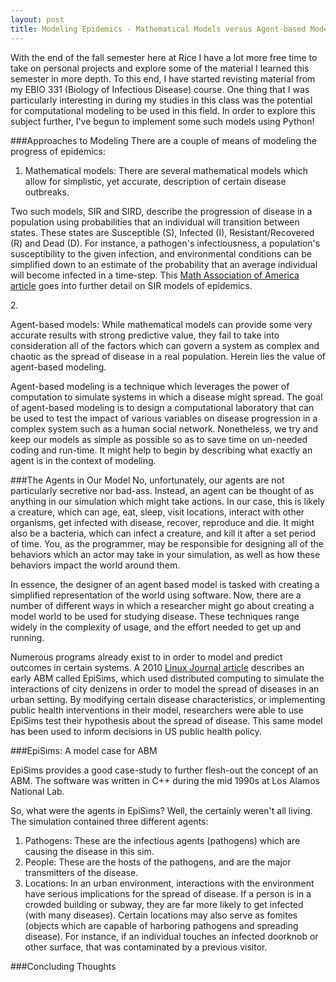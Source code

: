 ```yaml
---
layout: post
title: Modeling Epidemics - Mathematical Models versus Agent-based Modeling
---
```

With the end of the fall semester here at Rice I have a lot more free time to take on personal projects and explore some of the material I learned this semester in more depth. To this end, I have started revisting material from my EBIO 331 (Biology of Infectious Disease) course. One thing that I was particularly interesting in during my studies in this class was the potential for computational modeling to be used in this field. In order to explore this subject further, I've begun to implement some such models using Python!

###Approaches to Modeling
There are a couple of means of modeling the progress of epidemics:

1. <p>Mathematical models: There are several mathematical models which allow for simplistic, yet accurate, description of certain disease outbreaks.</p>
<p>Two such models, SIR and SIRD, describe the progression of disease in a population using probabilities that an individual will transition between states. These states are Susceptible (S), Infected (I), Resistant/Recovered (R) and Dead (D). For instance, a pathogen's infectiousness, a population's susceptibility to the given infection, and environmental conditions can be simplified down to an estimate of the probability that an average individual will become infected in a time-step. This <a href="http://www.maa.org/press/periodicals/loci/joma/the-sir-model-for-spread-of-disease-the-differential-equation-model" target="_blank">Math Association of America article</a> goes into further detail on SIR models of epidemics.  </p>
2. <p>Agent-based models: While mathematical models can provide some very accurate results with strong predictive value, they fail to take into consideration all of the factors which can govern a system as complex and chaotic as the spread of disease in a real population. Herein lies the value of agent-based modeling.</p>
<p>Agent-based modeling is a technique which leverages the power of computation to simulate systems in which a disease might spread. The goal of agent-based modeling is to design a computational laboratory that can be used to test the impact of various variables on disease progression in a complex system such as a human social network. Nonetheless, we try and keep our models as simple as possible so as to save time on un-needed coding and run-time. It might help to begin by describing what exactly an agent is in the context of modeling.

###The Agents in Our Model
No, unfortunately, our agents are not particularly secretive nor bad-ass. Instead, an agent can be thought of as anything in our simulation which might take actions. In our case, this is likely a creature, which can age, eat, sleep, visit locations, interact with other organisms, get infected with disease, recover, reproduce and die. It might also be a bacteria, which can infect a creature, and kill it after a set period of time. You, as the programmer, may be responsible for designing all of the behaviors which an actor may take in your simulation, as well as how these behaviors impact the world around them.

In essence, the designer of an agent based model is tasked with creating a simplified representation of the world using software. Now, there are a number of different ways in which a researcher might go about creating a model world to be used for studying disease. These techniques range widely in the complexity of usage, and the effort needed to get up and running.

Numerous programs already exist to in order to model and predict outcomes in certain systems. A 2010 <a href="http://www.linuxjournal.com/content/distributed-agent-based-modeling">Linux Journal article</a> describes an early ABM called EpiSims, which used distributed computing to simulate the interactions of city denizens in order to model the spread of diseases in an urban setting. By modifying certain disease characteristics, or implementing public health interventions in their model, researchers were able to use EpiSims test their hypothesis about the spread of disease. This same model has been used to inform decisions in US public health policy.

###EpiSims: A model case for ABM

EpiSims provides a good case-study to further flesh-out the concept of an ABM. The software was written in C++ during the mid 1990s at Los Alamos National Lab.

So, what were the agents in EpiSims? Well, the certainly weren't all living. The simulation contained three different agents:
1. Pathogens: These are the infectious agents (pathogens) which are causing the disease in this sim.
2. People: These are the hosts of the pathogens, and are the major transmitters of the disease.
3. Locations: In an urban environment, interactions with the environment have serious implications for the spread of disease. If a person is in a crowded building or subway, they are far more likely to get infected (with many diseases). Certain locations may also serve as fomites (objects which are capable of harboring pathogens and spreading disease). For instance, if an individual touches an infected doorknob or other surface, that was contaminated by a previous visitor.

###Concluding Thoughts

